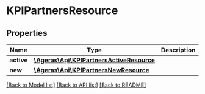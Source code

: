 # KPIPartnersResource

## Properties
Name | Type | Description | Notes
------------ | ------------- | ------------- | -------------
**active** | [**\Ageras\Api\KPIPartnersActiveResource**](KPIPartnersActiveResource.md) |  | [optional] 
**new** | [**\Ageras\Api\KPIPartnersNewResource**](KPIPartnersNewResource.md) |  | [optional] 

[[Back to Model list]](../README.md#documentation-for-models) [[Back to API list]](../README.md#documentation-for-api-endpoints) [[Back to README]](../README.md)


